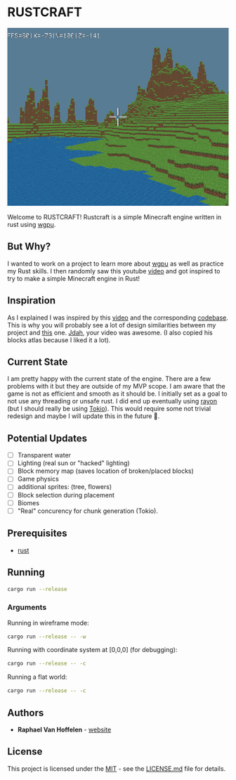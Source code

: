 # RUSTCRAFT

![./photos/world_example1.png](./photos/world_example1.png)

Welcome to RUSTCRAFT!
Rustcraft is a simple Minecraft engine written in rust using [wgpu](https://github.com/gfx-rs/wgpu-rs).

## But Why?

I wanted to work on a project to learn more about [wgpu](https://github.com/gfx-rs/wgpu-rs) as well as practice my Rust skills. I then randomly saw this youtube [video](https://youtu.be/4O0_-1NaWnY) and got inspired to try to make a simple Minecraft engine in Rust!

## Inspiration

As I explained I was inspired by this [video](https://youtu.be/4O0_-1NaWnY) and the corresponding [codebase](https://github.com/jdah/minecraft-weekend). This is why you will probably see a lot of design similarities between my project and [this](https://github.com/jdah/minecraft-weekend) one. [Jdah](https://github.com/jdah), your video was awesome. (I also copied his blocks atlas because I liked it a lot).

## Current State

I am pretty happy with the current state of the engine. There are a few problems with it but they are outside of my MVP scope. I am aware that the game is not as efficient and smooth as it should be. I initially set as a goal to not use any threading or unsafe rust. I did end up eventually using [rayon](https://github.com/rayon-rs/rayon) (but I should really be using [Tokio](https://github.com/tokio-rs/tokio)). This would require some not trivial redesign and maybe I will update this in the future 🤷.

## Potential Updates

- [ ] Transparent water
- [ ] Lighting (real sun or "hacked" lighting)
- [ ] Block memory map (saves location of broken/placed blocks)
- [ ] Game physics
- [ ] additional sprites: (tree, flowers)
- [ ] Block selection during placement
- [ ] Biomes
- [ ] "Real" concurency for chunk generation (Tokio).

## Prerequisites

- [rust](https://www.rust-lang.org/learn/get-started)

## Running

```bash
cargo run --release
```

### Arguments

Running in wireframe mode:

```bash
cargo run --release -- -w
```

Running with coordinate system at [0,0,0] (for debugging):

```bash
cargo run --release -- -c
```

Running a flat world:

```bash
cargo run --release -- -c
```

## Authors

- **Raphael Van Hoffelen** - [website](www.raphaelvanhoffelen.com)

## License

This project is licensed under the [MIT](LICENSE) - see the [LICENSE.md](LICENSE) file for
details.

